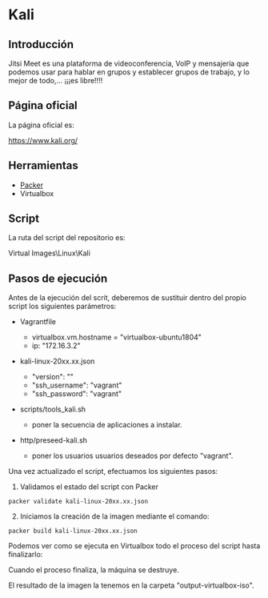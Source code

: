 # Kali

## Introducción

Jitsi Meet es una plataforma de videoconferencia, VoIP y mensajería que podemos usar para hablar en grupos y establecer grupos de trabajo, y lo mejor de todo,... ¡¡¡es libre!!!!

## Página oficial

La página oficial es:

https://www.kali.org/

## Herramientas

* [Packer](Documentation/es/Tools/Packer/doc_packer.es-ES.md)
* Virtualbox

## Script

La ruta del script del repositorio es:

Virtual Images\Linux\Kali

## Pasos de ejecución

Antes de la ejecución del scrit, deberemos de sustituir dentro del propio script los siguientes parámetros:

* Vagrantfile
    - virtualbox.vm.hostname = "virtualbox-ubuntu1804"
    - ip: "172.16.3.2"

* kali-linux-20xx.xx.json
    - "version": ""
    - "ssh_username": "vagrant"
    - "ssh_password": "vagrant"

* scripts/tools_kali.sh
    - poner la secuencia de aplicaciones a instalar.

* http/preseed-kali.sh
    - poner los usuarios usuarios deseados por defecto "vagrant".


Una vez actualizado el script, efectuamos los siguientes pasos:

1. Validamos el estado del script con Packer

```
packer validate kali-linux-20xx.xx.json
```

2. Iniciamos la creación de la imagen mediante el comando:
```
packer build kali-linux-20xx.xx.json
```

Podemos ver como se ejecuta en Virtualbox todo el proceso del script hasta finalizarlo:


Cuando el proceso finaliza, la máquina se destruye.


El resultado de la imagen la tenemos en la carpeta "output-virtualbox-iso".




